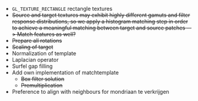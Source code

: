 - `GL_TEXTURE_RECTANGLE` rectangle textures
- ~~Source and target textures may exhibit highly different gamuts and filter response distributions, so we apply a histogram matching step in order to achieve a meaningful matching between target and source patches --> Match features as well?~~
- ~~Prepare all rotations~~
- ~~Scaling of target~~
- Normalization of template
- Laplacian operator
- Surfel gap filling
- Add own implementation of matchtemplate
	- ~~Box filter solution~~
	- ~~Premultiplication~~
- Preference to align with neighbours for mondriaan te verkrijgen